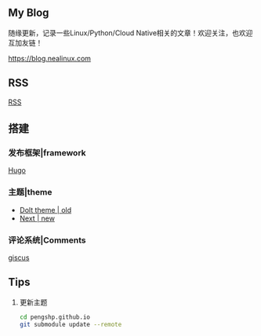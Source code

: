 ## My Blog

随缘更新，记录一些Linux/Python/Cloud Native相关的文章！欢迎关注，也欢迎互加友链！

<https://blog.nealinux.com>

## RSS

[RSS](https://blog.nealinux.com/atom.xml)

## 搭建

### 发布框架|framework
[Hugo](https://gohugo.io/)

### 主题|theme
- [Dolt theme | old](https://github.com/HEIGE-PCloud/DoIt)
- [Next | new](https://github.com/hugo-next/hugo-theme-next)

### 评论系统|Comments
[giscus](https://giscus.app/zh-CN)

##  Tips

1. 更新主题

    ```bash
    cd pengshp.github.io
    git submodule update --remote
    ```
